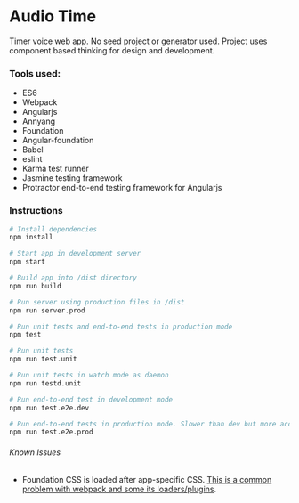 

# Audio Time
Timer voice web app. No seed project or generator used. Project uses component based thinking for design and development.

### Tools used:
* ES6
* Webpack
* Angularjs
* Annyang
* Foundation
* Angular-foundation
* Babel
* eslint
* Karma test runner
* Jasmine testing framework
* Protractor end-to-end testing framework for Angularjs

### Instructions
```bash
# Install dependencies
npm install

# Start app in development server
npm start

# Build app into /dist directory
npm run build

# Run server using production files in /dist
npm run server.prod

# Run unit tests and end-to-end tests in production mode
npm test

# Run unit tests
npm run test.unit

# Run unit tests in watch mode as daemon
npm run testd.unit

# Run end-to-end test in development mode
npm run test.e2e.dev

# Run end-to-end tests in production mode. Slower than dev but more accurate for end user experience.
npm run test.e2e.prod
```

###### Known Issues

* Foundation CSS is loaded after app-specific CSS. [This is a common problem with webpack and some its loaders/plugins](https://github.com/webpack/webpack/issues/215).
